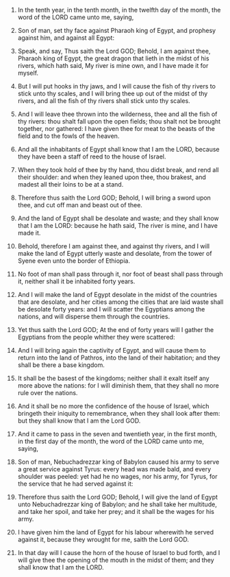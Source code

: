 1. In the tenth year, in the tenth month, in the twelfth day of the
month, the word of the LORD came unto me, saying,

2. Son of man, set
thy face against Pharaoh king of Egypt, and prophesy against him, and
against all Egypt:

3. Speak, and say, Thus saith the Lord GOD;
Behold, I am against thee, Pharaoh king of Egypt, the great dragon
that lieth in the midst of his rivers, which hath said, My river is
mine own, and I have made it for myself.

4. But I will put hooks in thy jaws, and I will cause the fish of
thy rivers to stick unto thy scales, and I will bring thee up out of
the midst of thy rivers, and all the fish of thy rivers shall stick
unto thy scales.

5. And I will leave thee thrown into the wilderness, thee and all
the fish of thy rivers: thou shalt fall upon the open fields; thou
shalt not be brought together, nor gathered: I have given thee for
meat to the beasts of the field and to the fowls of the heaven.

6. And all the inhabitants of Egypt shall know that I am the LORD,
because they have been a staff of reed to the house of Israel.

7. When they took hold of thee by thy hand, thou didst break, and
rend all their shoulder: and when they leaned upon thee, thou brakest,
and madest all their loins to be at a stand.

8. Therefore thus saith the Lord GOD; Behold, I will bring a sword
upon thee, and cut off man and beast out of thee.

9. And the land of Egypt shall be desolate and waste; and they shall
know that I am the LORD: because he hath said, The river is mine, and
I have made it.

10. Behold, therefore I am against thee, and against thy rivers, and
I will make the land of Egypt utterly waste and desolate, from the
tower of Syene even unto the border of Ethiopia.

11. No foot of man shall pass through it, nor foot of beast shall
pass through it, neither shall it be inhabited forty years.

12. And I will make the land of Egypt desolate in the midst of the
countries that are desolate, and her cities among the cities that are
laid waste shall be desolate forty years: and I will scatter the
Egyptians among the nations, and will disperse them through the
countries.

13. Yet thus saith the Lord GOD; At the end of forty years will I
gather the Egyptians from the people whither they were scattered:

14. And I will bring again the captivity of Egypt, and will cause
them to return into the land of Pathros, into the land of their
habitation; and they shall be there a base kingdom.

15. It shall be the basest of the kingdoms; neither shall it exalt
itself any more above the nations: for I will diminish them, that they
shall no more rule over the nations.

16. And it shall be no more the confidence of the house of Israel,
which bringeth their iniquity to remembrance, when they shall look
after them: but they shall know that I am the Lord GOD.

17. And it came to pass in the seven and twentieth year, in the
first month, in the first day of the month, the word of the LORD came
unto me, saying,

18. Son of man, Nebuchadrezzar king of Babylon
caused his army to serve a great service against Tyrus: every head was
made bald, and every shoulder was peeled: yet had he no wages, nor his
army, for Tyrus, for the service that he had served against it:

19. Therefore thus saith the Lord GOD; Behold, I will give the land of
Egypt unto Nebuchadrezzar king of Babylon; and he shall take her
multitude, and take her spoil, and take her prey; and it shall be the
wages for his army.

20. I have given him the land of Egypt for his labour wherewith he
served against it, because they wrought for me, saith the Lord GOD.

21. In that day will I cause the horn of the house of Israel to bud
forth, and I will give thee the opening of the mouth in the midst of
them; and they shall know that I am the LORD.